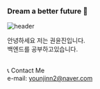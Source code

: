 ### Dream a better future 👋
![header](https://capsule-render.vercel.app/api?type=Waving&text=YounJin-World&fontSize=50&&descSize=30&fontColor=fffff&animation=fadeIn&height=180&color=FFD700)

안녕하세요 저는 권윤진입니다.<br> 백엔드를 공부하고있습니다. <br>
<br>
  
📞 Contact Me <br>
e-mail: younjinn2@naver.com
 <br>

<!--
**kwonyoun/kwonyoun** is a ✨ _special_ ✨ repository because its `README.md` (this file) appears on your GitHub profile.

Here are some ideas to get you started:

- 🔭 I’m currently working on ...
- 🌱 I’m currently learning ...
- 👯 I’m looking to collaborate on ...
- 🤔 I’m looking for help with ...
- 💬 Ask me about ...
- 📫 How to reach me: ...
- 😄 Pronouns: ...
- ⚡ Fun fact: ...
-->
